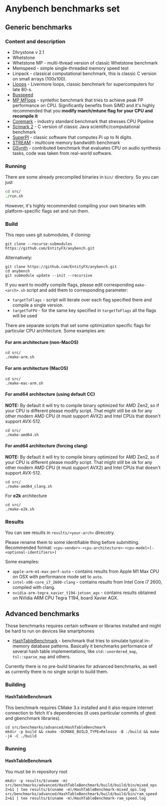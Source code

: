 # Anybench benchmarks set

## Generic benchmarks

### Content and description

* Dhrystone v 2.1
* Whetstone
* Whetstone MP - multi-thread version of classic Whetstone benchmark
* Memspeed - simple single-threaded memory speed test
* Linpack - classical computational benchmark, this is classic C version on small arrays (100x100).
* [Lloops](https://www.netlib.org/benchmark/livermorec) - Livermore loops, classic benchmark for supercomputers for late 80-s.
* [Busspeed](http://www.roylongbottom.org.uk/#anchorBusSpd2K)
* [MP MFlops](http://www.roylongbottom.org.uk/#anchorMPGFLOPS) - syntethic benchmark that tries to achieve peak FP performance on CPU. Significantly benefits from SIMD and it's highly recommended that you **modify march/mtune flag for your CPU and recompile it**
* [Coremark](https://github.com/eembc/coremark) - industry standard benchmark that stresses CPU Pipeline
* [Scimark 2](https://math.nist.gov/scimark2/index.html) - C version of classic Java scientific/computational benchmark
* [SuperPI](https://en.wikipedia.org/wiki/Super_PI) - classic software that computes Pi up to N digits.
* [STREAM](https://www.cs.virginia.edu/stream/) - multicore memory bandwidth benchmark
* [GSynth](https://github.com/EntityFX/anybench/pull/17) - contributed benchmark that evaluates CPU on audio synthesis tasks, code was taken from real-world software.

### Running

There are some already precompiled binaries in `bin/` directory.
So you can just

```sh
cd src/
./run.sh
```

However, it's highly recommended compiling your own binaries with platform-specific flags set and run them.

### Build

This repo uses git submodules, if cloning:

```shell
git clone --recurse-submodules https://github.com/EntityFX/anybench.git
```

Alternatively:
```shell
git clone https://github.com/EntityFX/anybench.git
cd anybench
git submodule update --init --recursive
```

If you want to modify compile flags, please edit corresponding `make-<arch>.sh` script and add them to corresponding parameter:
 * `targetToFlags` - script will iterate over each flag specified there and compile a single version.
 * `targetToFPU` - for the same key specified in `targetToFlags` all the flags will be used

There are separate scripts that set some optimization specific flags for particular CPU architecture. Some examples are:

#### For **arm** architecture (non-MacOS)

```shell
cd src/
./make-arm.sh
```

#### For **arm** architecture (MacOS)

```shell
cd src/
./make-mac-arm.sh
```

#### For **amd64** architecture (using default CC)
**NOTE:** By default it will try to compile binary optimized for AMD Zen2, so if your CPU is different please modify script. That might still be ok for any other modern AMD CPU (it must support AVX2) and Intel CPUs that doesn't support AVX-512.
```shell
cd src/
./make-amd64.sh
```

#### For **amd64** architecture (forcing clang)
**NOTE:** By default it will try to compile binary optimized for AMD Zen2, so if your CPU is different please modify script. That might still be ok for any other modern AMD CPU (it must support AVX2) and Intel CPUs that doesn't support AVX-512.
```shell
cd src/
./make-amd64_clang.sh
```


For **e2k** architecture

```shell
cd src/
./make-e2k.sh
```

### Results

You can see results in `results/<your-arch>` direcotry.

Please rename them to some identifiable thing before submitting. Recommended format: `<cpu-vendor>-<cpu-architecture>-<cpu-model>[-<optional-identifiers>]`

Some examples:

* `apple-arm-m1-max-perf-auto` - contains results from Apple M1 Max CPU on OSX with performance mode set to `auto`.
* `intel-x86-core_i7_2600-clang` - contains results from Intel Core i7 2600, compiled with clang.
* `nvidia-arm-tegra_xavier_t194-jetson_agx` - contains results obtained on NVidia ARM CPU Tegra T194, board Xavier AGX.


## Advanced benchmarks

Those benchmarks requires certain software or libraries installed and might be hard to run on devices like smartphones

* [HashTableBenchmark](https://github.com/unum-cloud/HashTableBenchmark) - benchmark that tries to simulate typical in-memory database patterns. Basically it benchmarks performance of several hash table implementations, like `std::unordered_map`, `tsl::sparse_map` and others.

Currently there is no pre-build binaries for advanced benchmarks, as well as currently there is no single script to build them.

### Building

#### HashTableBenchmark
This benchmark requires CMake 3.x installed and it also require internet connection to fetch it's dependencies (it uses particular commits of gtest and gbenchmark libraries).

```shell
cd src/benchmarks/advanced/HashTableBenchmark
mkdir -p build && cmake -DCMAKE_BUILD_TYPE=Release -B ./build && make -j4 -C ./build
```

### Running

#### HashTableBenchmark

You must be in repository root

```shell
mkdir -p results/$(uname -m)
src/benchmarks/advanced/HashTableBenchmark/build/build/bin/mixed_ops 2>&1 | tee results/$(uname -m)/HashTableBenchmark-mixed_ops.log
src/benchmarks/advanced/HashTableBenchmark/build/build/bin/ram_speed 2>&1 | tee results/$(uname -m)/HashTableBenchmark-ram_speed.log
```



